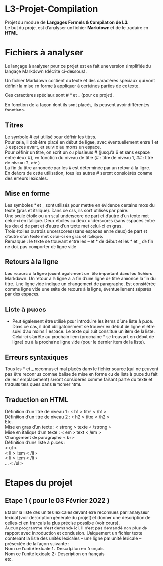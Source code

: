 # L3-Projet-Compilation
Projet du module de **Langages Formels &amp; Compilation de L3**.  
Le but du projet est d’analyser un fichier **Markdown** et de le traduire en **HTML**.  

# Fichiers à analyser 
Le langage à analyser pour ce projet est en fait une version simplifiée du langage Markdown (décrite ci-dessous).  
  
Un fichier Markdown contient du texte et des caractères spéciaux qui vont définir la mise en forme à
appliquer à certaines parties de ce texte.  

Ces caractères spéciaux sont # * et _ (pour ce projet).  
  
En fonction de la façon dont ils sont placés, ils peuvent avoir différentes fonctions.  

## Titres

Le symbole # est utilisé pour définir les titres.  
Pour cela, il doit être placé en début de ligne, avec éventuellement entre 1 et 3 espaces avant, et suivi d’au
moins un espace.  
Pour définir un titre, on écrit un ou plusieurs # (jusqu’à 6 et sans espace entre deux #), en fonction du
niveau de titre (# : titre de niveau 1, ## : titre de niveau 2, etc.)  
La fin du titre annoncée par les # est déterminée par un retour à la ligne.  
En dehors de cette utilisation, tous les autres # seront considérés comme des erreurs lexicales.   

## Mise en forme

Les symboles * et _ sont utilisés pour mettre en évidence certains mots du texte (gras et italique). Dans ce cas, ils sont
utilisés par paire.  
Une seule étoile ou un seul underscore de part et d’autre d’un texte met celui-ci en italique.
Deux étoiles ou deux underscores (sans espaces entre les deux) de part et d’autre d’un texte met celui-ci
en gras.  
Trois étoiles ou trois underscores (sans espaces entre deux) de part et d’autre d’un texte met celui-ci en
gras et italique.  
Remarque : le texte se trouvant entre les – et * de début et les * et _ de fin ne doit pas comporter de ligne
vide

## Retours à la ligne

Les retours à la ligne jouent également un rôle important dans les fichiers Markdown.
Un retour à la ligne à la fin d’une ligne de titre annonce la fin du titre.
Une ligne vide indique un changement de paragraphe. Est considérée comme ligne vide une suite de
retours à la ligne, éventuellement séparés par des espaces. 

## Liste à puces

* Peut également être utilisé pour introduire les items d’une liste à puce. Dans ce cas, il doit
obligatoirement se trouver en début de ligne et être suivi d’au moins 1 espace. Le texte qui suit constitue
un item de la liste. Celui-ci s’arrête au prochain item (prochaine * se trouvant en début de ligne) ou à la
prochaine ligne vide (pour le dernier item de la liste). 

## Erreurs syntaxiques

Tous les * et _ reconnus et mal placés dans le fichier source (qui ne peuvent pas être reconnus comme
balise de mise en forme ou de liste à puce du fait de leur emplacement) seront considérés comme faisant
partie du texte et traduits tels quels dans le fichier html.

## Traduction en HTML 

Définition d’un titre de niveau 1 : < h1 > titre < /h1 >  
Définition d’un titre de niveau 2 : < h2 > titre < /h2 >  
Etc.  
Mise en gras d’un texte :  < strong > texte < /strong >  
Mise en italique d’un texte : < em > text < /em >  
Changement de paragraphe < br >  
Définition d’une liste à puces :  
< ul >  
< li > item < /li >  
< li > item < /li >  
…
< /ul >

# Etapes du projet

## Etape 1 ( pour le 03 Février 2022 )

Etablir la liste des unités lexicales devant être reconnues par l’analyseur lexical (voir description générale
du projet) et donner une description de celles-ci en français la plus précise possible (voir cours).  
Aucun programme n’est demandé ici. Il n’est pas demandé non plus de rapport avec introduction et
conclusion. Uniquement un fichier texte contenant la liste des unités lexicales – une ligne par unité lexicale
– présentée de la façon suivante :  
Nom de l’unité lexicale 1 : Description en français  
Nom de l’unité lexicale 2 : Description en français  
etc.   

